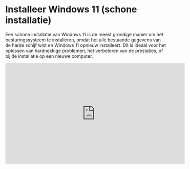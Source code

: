 # Installeer Windows 11 (schone installatie)

Een schone installatie van Windows 11 is de meest grondige manier om het besturingssysteem te installeren, omdat het alle bestaande gegevens van de harde schijf wist en Windows 11 opnieuw installeert. Dit is ideaal voor het oplossen van hardnekkige problemen, het verbeteren van de prestaties, of bij de installatie op een nieuwe computer.

<iframe width="560" height="315" src="https://www.youtube.com/embed/xiRsG7-qaQY?autoplay=0&loop=0&mute=0" title="YouTube video player" frameborder="0" allow="accelerometer; autoplay; clipboard-write; encrypted-media; gyroscope; picture-in-picture; web-share" referrerpolicy="strict-origin-when-cross-origin" allowfullscreen></iframe>